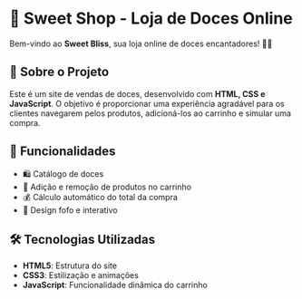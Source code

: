 # 🍭 Sweet Shop - Loja de Doces Online

Bem-vindo ao **Sweet Bliss**, sua loja online de doces encantadores! 🍬✨

## 📌 Sobre o Projeto
Este é um site de vendas de doces, desenvolvido com **HTML, CSS e JavaScript**. O objetivo é proporcionar uma experiência agradável para os clientes navegarem pelos produtos, adicioná-los ao carrinho e simular uma compra.

## 🚀 Funcionalidades
- 🛍️ Catálogo de doces
- 🛒 Adição e remoção de produtos no carrinho
- 💰 Cálculo automático do total da compra
- 🎨 Design fofo e interativo

## 🛠️ Tecnologias Utilizadas
- **HTML5**: Estrutura do site
- **CSS3**: Estilização e animações
- **JavaScript**: Funcionalidade dinâmica do carrinho
